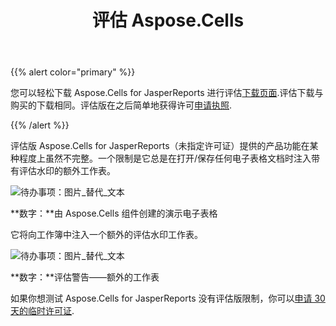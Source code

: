 ﻿---
title: 评估 Aspose.Cells
type: docs
weight: 50
url: /zh/jasperreports/evaluate-aspose-cells/
---
{{% alert color="primary" %}}

您可以轻松下载 Aspose.Cells for JasperReports 进行评估[下载页面](https://downloads.aspose.com/cells/jasperreports).评估下载与购买的下载相同。评估版在之后简单地获得许可[申请执照](/cells/zh/jasperreports/licensing/).

{{% /alert %}}

评估版 Aspose.Cells for JasperReports（未指定许可证）提供的产品功能在某种程度上虽然不完整。一个限制是它总是在打开/保存任何电子表格文档时注入带有评估水印的额外工作表。

![待办事项：图片_替代_文本](evaluate-aspose-cells_1.png)

**数字：**由 Aspose.Cells 组件创建的演示电子表格

它将向工作簿中注入一个额外的评估水印工作表。

![待办事项：图片_替代_文本](evaluate-aspose-cells_2.png)

**数字：**评估警告——额外的工作表

如果你想测试 Aspose.Cells for JasperReports 没有评估版限制，你可以[申请 30 天的临时许可证](https://purchase.aspose.com/temporary-license).

